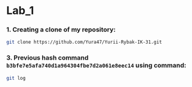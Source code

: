 # Lab_1
### 1. Creating a clone of my repository:
```sh
git clone https://github.com/Yura47/Yurii-Rybak-IK-31.git
``` 

### 3. Previous hash command  `b3bfe7e5afa740d1a964304fbe7d2a061e8eec14` using command:
```sh
git log
``` 